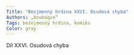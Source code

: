 ```yaml
---
Title: "Bezjmenný hrdina XXVI. Osudová chyba"
Authors: „boubaque“
Tags: bezejmenný hrdina, komiks
Color: gray
---
```

Díl XXVI. Osudová chyba
